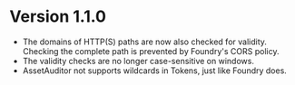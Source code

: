 # Version 1.1.0

- The domains of HTTP(S) paths are now also checked for validity. Checking the complete path is prevented by Foundry's CORS policy.
- The validity checks are no longer case-sensitive on windows.
- AssetAuditor not supports wildcards in Tokens, just like Foundry does.
